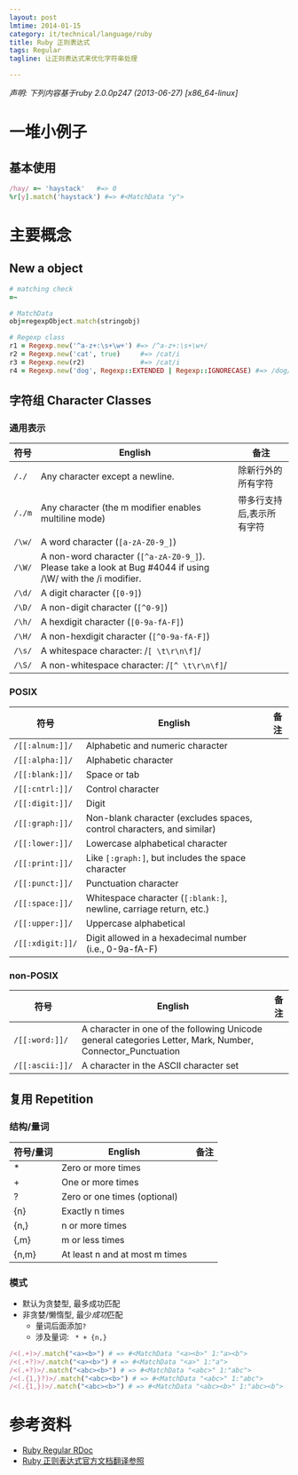 ```yaml
---
layout: post
lmtime: 2014-01-15
category: it/technical/language/ruby
title: Ruby 正则表达式
tags: Regular
tagline: 让正则表达式来优化字符串处理

---
```


*声明: 下列内容基于ruby 2.0.0p247 (2013-06-27) [x86_64-linux]*

# 一堆小例子

## 基本使用

```ruby
/hay/ =~ 'haystack'   #=> 0
%r[y].match('haystack') #=> #<MatchData "y">
```

# 主要概念
## New a object
```ruby
# matching check
=~

# MatchData
obj=regexpObject.match(stringobj)

# Regexp class
r1 = Regexp.new('^a-z+:\s+\w+') #=> /^a-z+:\s+\w+/
r2 = Regexp.new('cat', true)     #=> /cat/i
r3 = Regexp.new(r2)              #=> /cat/i
r4 = Regexp.new('dog', Regexp::EXTENDED | Regexp::IGNORECASE) #=> /dog/ix
```

## 字符组 Character Classes
### 通用表示
| 符号 | English | 备注 |
|------|---------|------|
| `/./`|  Any character except a newline. | 除新行外的所有字符             |
| `/./m` | Any character (the m modifier enables multiline mode) | 带多行支持后,表示所有字符  |
| `/\w/` | A word character (`[a-zA-Z0-9_]`) |    |
| `/\W/` | A non-word character (`[^a-zA-Z0-9_]`). Please take a look at Bug #4044 if using /\W/ with the /i modifier. |              |
| `/\d/` | A digit character (`[0-9]`) |              |
| `/\D/` | A non-digit character (`[^0-9]`) |              |
| `/\h/` | A hexdigit character (`[0-9a-fA-F]`) |              |
| `/\H/` | A non-hexdigit character (`[^0-9a-fA-F]`) |              |
| `/\s/` | A whitespace character: /`[ \t\r\n\f]`/ |              |
| `/\S/` | A non-whitespace character: /`[^ \t\r\n\f]`/ |              |

### POSIX
| 符号 | English | 备注 |
|------|---------|------|
| `/[[:alnum:]]/`|  Alphabetic and numeric character | |
| `/[[:alpha:]]/`|  Alphabetic character | |
| `/[[:blank:]]/`|  Space or tab | |
| `/[[:cntrl:]]/`|  Control character | |
| `/[[:digit:]]/`|  Digit | |
| `/[[:graph:]]/`|  Non-blank character (excludes spaces, control characters, and similar) | |
| `/[[:lower:]]/`|  Lowercase alphabetical character | |
| `/[[:print:]]/`|  Like `[:graph:]`, but includes the space character | |
| `/[[:punct:]]/`|  Punctuation character | |
| `/[[:space:]]/`|  Whitespace character (`[:blank:]`, newline, carriage return, etc.) | |
| `/[[:upper:]]/`|  Uppercase alphabetical | |
| `/[[:xdigit:]]/`|  Digit allowed in a hexadecimal number (i.e., 0-9a-fA-F) | |

### non-POSIX
| 符号 | English | 备注 |
|------|---------|------|
| `/[[:word:]]/`|  A character in one of the following Unicode general categories Letter, Mark, Number, Connector_Punctuation | |
| `/[[:ascii:]]/`|  A character in the ASCII character set | |

## 复用 Repetition
### 结构/量词
| 符号/量词 | English | 备注 |
|------|---------|------|
| * | Zero or more times | |
| + | One or more times | |
| ? | Zero or one times (optional) | |
| {n} | Exactly n times | |
| {n,} | n or more times | |
| {,m} | m or less times | |
| {n,m} | At least n and at most m times | |

### 模式
- 默认为贪婪型, 最多成功匹配
- 非贪婪/懒惰型, 最少*成功*匹配
    - 量词后面添加`?`
    - 涉及量词: ` * + {n,}`

```ruby
/<(.+)>/.match("<a><b>") # => #<MatchData "<a><b>" 1:"a><b">
/<(.+?)>/.match("<a><b>") # => #<MatchData "<a>" 1:"a">
/<(.+?)>/.match("<abc><b>") # => #<MatchData "<abc>" 1:"abc">
/<(.{1,}?)>/.match("<abc><b>") # => #<MatchData "<abc>" 1:"abc">
/<(.{1,})>/.match("<abc><b>") # => #<MatchData "<abc><b>" 1:"abc><b">
```

# 参考资料
- [Ruby Regular RDoc](http://www.ruby-doc.org/core-2.1.0/Regexp.html)
- [Ruby 正则表达式官方文档翻译参照](http://blog.chinaunix.net/uid-298861-id-3144205.html)

